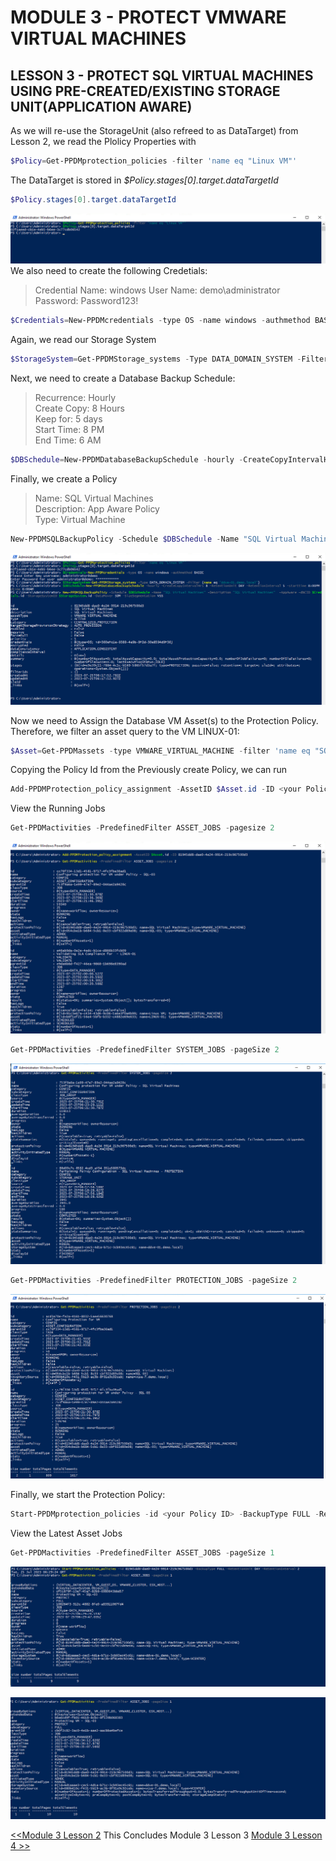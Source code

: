 # MODULE 3 - PROTECT VMWARE VIRTUAL MACHINES

## LESSON 3 - PROTECT SQL VIRTUAL MACHINES USING PRE-CREATED/EXISTING STORAGE UNIT(APPLICATION AWARE)

As we will re-use the StorageUnit (also refreed to as DataTarget) from Lesson 2, we read the Plolicy Properties with

```Powershell
$Policy=Get-PPDMprotection_policies -filter 'name eq "Linux VM"'
```

The DataTarget is stored in *$Policy.stages[0].target.dataTargetId*

```Powershell
$Policy.stages[0].target.dataTargetId
```
![Alt text](image-29.png)
We also need to create the following Credetials:

>Credential Name: windows
>User Name: demo\administrator
>Password: Password123!



```Powershell
$Credentials=New-PPDMcredentials -type OS -name windows -authmethod BASIC 
```

Again, we read our Storage System

```Powershell
$StorageSystem=Get-PPDMStorage_systems -Type DATA_DOMAIN_SYSTEM -Filter {name eq "ddve-01.demo.local"}
```

Next, we need to create a Database Backup Schedule:

>Recurrence: Hourly  
>Create Copy: 8 Hours  
>Keep for: 5 days  
>Start Time: 8 PM  
>End Time: 6 AM  

```Powershell
$DBSchedule=New-PPDMDatabaseBackupSchedule -hourly -CreateCopyIntervalHrs 8 -RetentionUnit DAY -RetentionInterval 5 -starttime 8:00PM -endtime 6:00AM
```

Finally, we create a Policy

>Name: SQL Virtual Machines  
>Description: App Aware Policy  
>Type: Virtual Machine  

```Powershell
New-PPDMSQLBackupPolicy -Schedule $DBSchedule -Name "SQL Virtual Machines" -Description "SQL Virtual Machines"  -AppAware -dbCID $Credentials.id -StorageSystemID $StorageSystem.id -DataMover SDM -SizeSegmentation VSS
```

![Alt text](image-30.png)

Now we need to Assign the Database VM Asset(s) to the Protection Policy. Therefore, we filter an asset query to the VM LINUX-01:

```Powershell
$Asset=Get-PPDMassets -type VMWARE_VIRTUAL_MACHINE -filter 'name eq "SQL-03"'
```

Copying the Policy Id from the Previously create Policy, we can run

```Powershell
Add-PPDMProtection_policy_assignment -AssetID $Asset.id -ID <your Policy ID>
```

View the Running Jobs

```Powershell
Get-PPDMactivities -PredefinedFilter ASSET_JOBS -pagesize 2
```

![Alt text](image-31.png)

```Powershell
Get-PPDMactivities -PredefinedFilter SYSTEM_JOBS -pageSize 2
```

![Alt text](image-32.png)

```Powershell
Get-PPDMactivities -PredefinedFilter PROTECTION_JOBS -pageSize 2
```

![Alt text](image-33.png)

Finally, we start the Protection Policy:

```Powershell
Start-PPDMprotection_policies -id <your Policy ID> -BackupType FULL -RetentionUnit DAY -RetentionInterval 2
```

View the Latest Asset Jobs

```Powershell
Get-PPDMactivities -PredefinedFilter ASSET_JOBS -pageSize 1
```

![Alt text](image-34.png)

![Alt text](image-35.png)

 [<<Module 3 Lesson 2](./Module_3_2.md) This Concludes Module 3 Lesson 3 [Module 3 Lesson 4 >>](./Module_3_4.md)
